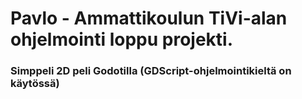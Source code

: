 # Pavlo - Ammattikoulun TiVi-alan ohjelmointi loppu projekti. 
### Simppeli 2D peli Godotilla (GDScript-ohjelmointikieltä on käytössä)
